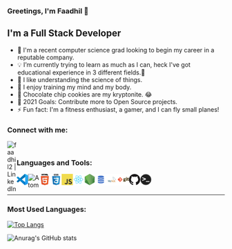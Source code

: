 ### Greetings, I'm Faadhil 👋
## I'm a Full Stack Developer

- 📜 I'm a recent computer science grad looking to begin my career in a reputable company.
- 💡 I’m currently trying to learn as much as I can, heck I've got educational experience in 3 different fields.🤣
- 🧪 I like understanding the science of things.
- 💪 I enjoy training my mind and my body.
- 🍪 Chocolate chip cookies are my kryptonite. 😂
- 🥅 2021 Goals: Contribute more to Open Source projects.
- ⚡ Fun fact: I'm a fitness enthusiast, a gamer, and I can fly small planes!


### Connect with me:

[<img align="left" alt="faadhil2 | LinkedIn" width="22px" src="https://cdn.jsdelivr.net/npm/simple-icons@v3/icons/linkedin.svg" />](https://www.linkedin.com/in/faadhil-ahamat/)


<br />

### Languages and Tools:

<img align="left" alt="Visual Studio Code" width="26px" src="https://raw.githubusercontent.com/github/explore/80688e429a7d4ef2fca1e82350fe8e3517d3494d/topics/visual-studio-code/visual-studio-code.png" />
<img align="left" alt="Atom" width="26px" src="https://github.githubassets.com/images/icons/emoji/atom.png"/>
<img align="left" alt="HTML5" width="26px" src="https://raw.githubusercontent.com/github/explore/80688e429a7d4ef2fca1e82350fe8e3517d3494d/topics/html/html.png" />
<img align="left" alt="CSS3" width="26px" src="https://raw.githubusercontent.com/github/explore/80688e429a7d4ef2fca1e82350fe8e3517d3494d/topics/css/css.png" />
<img align="left" alt="JavaScript" width="26px" src="https://raw.githubusercontent.com/github/explore/80688e429a7d4ef2fca1e82350fe8e3517d3494d/topics/javascript/javascript.png" />
<img align="left" alt="React" width="26px" src="https://raw.githubusercontent.com/github/explore/80688e429a7d4ef2fca1e82350fe8e3517d3494d/topics/react/react.png" />
<img align="left" alt="Node.js" width="26px" src="https://raw.githubusercontent.com/github/explore/80688e429a7d4ef2fca1e82350fe8e3517d3494d/topics/nodejs/nodejs.png" />
<img align="left" alt="SQL" width="26px" src="https://raw.githubusercontent.com/github/explore/80688e429a7d4ef2fca1e82350fe8e3517d3494d/topics/sql/sql.png" />
<img align="left" alt="MySQL" width="26px" src="https://raw.githubusercontent.com/github/explore/80688e429a7d4ef2fca1e82350fe8e3517d3494d/topics/mysql/mysql.png" />
<img align="left" alt="Git" width="26px" src="https://raw.githubusercontent.com/github/explore/80688e429a7d4ef2fca1e82350fe8e3517d3494d/topics/git/git.png" />
<img align="left" alt="GitHub" width="26px" src="https://raw.githubusercontent.com/github/explore/78df643247d429f6cc873026c0622819ad797942/topics/github/github.png" />
<img align="left" alt="Terminal" width="26px" src="https://raw.githubusercontent.com/github/explore/80688e429a7d4ef2fca1e82350fe8e3517d3494d/topics/terminal/terminal.png" />

<br />
<br />

---
### Most Used Languages:
[![Top Langs](https://github-readme-stats.vercel.app/api/top-langs/?username=faadhil2)](https://github.com/faadhil2/github-readme-stats)


![Anurag's GitHub stats](https://github-readme-stats.vercel.app/api?username=faadhil2&show_icons=true&hide=stars&theme=vue&hide_border=true&count_private=true)
